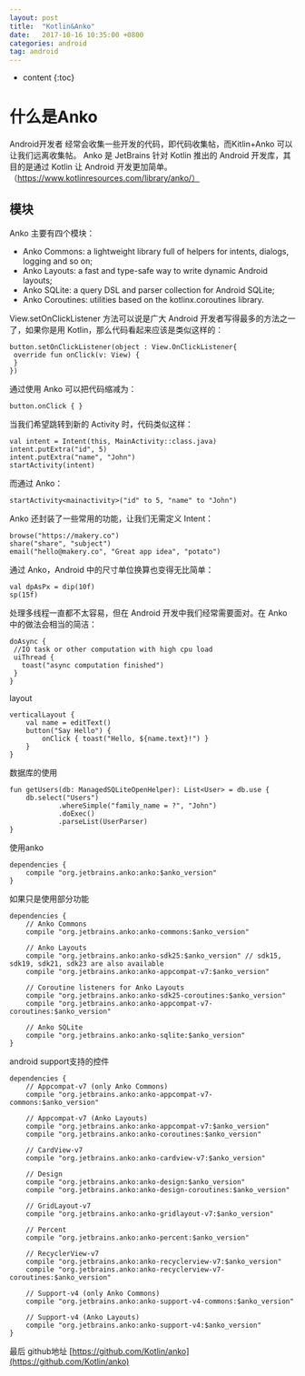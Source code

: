 ```yaml
---
layout: post
title:  "Kotlin&Anko"
date:   2017-10-16 10:35:00 +0800
categories: android
tag: android
---
```

* content
{:toc}








# 什么是Anko

Android开发者 经常会收集一些开发的代码，即代码收集帖，而Kitlin+Anko 可以让我们远离收集帖。
Anko 是 JetBrains 针对 Kotlin 推出的 Android 开发库，其目的是通过 Kotlin 让 Android 开发更加简单。（https://www.kotlinresources.com/library/anko/）

## 模块

Anko 主要有四个模块：

- Anko Commons: a lightweight library full of helpers for intents, dialogs, logging and so on;
- Anko Layouts: a fast and type-safe way to write dynamic Android layouts;
- Anko SQLite: a query DSL and parser collection for Android SQLite;
- Anko Coroutines: utilities based on the kotlinx.coroutines library.

View.setOnClickListener 方法可以说是广大 Android 开发者写得最多的方法之一了，如果你是用 Kotlin，那么代码看起来应该是类似这样的：

	button.setOnClickListener(object : View.OnClickListener{
	 override fun onClick(v: View) {
	 }
	})

通过使用 Anko 可以把代码缩减为：

	button.onClick { }

当我们希望跳转到新的 Activity 时，代码类似这样：

	val intent = Intent(this, MainActivity::class.java)
	intent.putExtra("id", 5)
	intent.putExtra("name", "John")
	startActivity(intent)

而通过 Anko：

	startActivity<mainactivity>("id" to 5, "name" to "John")

Anko 还封装了一些常用的功能，让我们无需定义 Intent：

	browse("https://makery.co")
	share("share", "subject")
	email("hello@makery.co", "Great app idea", "potato")

通过 Anko，Android 中的尺寸单位换算也变得无比简单：

	val dpAsPx = dip(10f)
	sp(15f)

处理多线程一直都不太容易，但在 Android 开发中我们经常需要面对。在 Anko 中的做法会相当的简洁：

	doAsync {
	 //IO task or other computation with high cpu load
	 uiThread {
	   toast("async computation finished")
	 }
	}

layout

	verticalLayout {
		val name = editText()
		button("Say Hello") {
			onClick { toast("Hello, ${name.text}!") }
		}
	}

数据库的使用 

	fun getUsers(db: ManagedSQLiteOpenHelper): List<User> = db.use {
		db.select("Users")
				.whereSimple("family_name = ?", "John")
				.doExec()
				.parseList(UserParser)
	}

使用anko

	dependencies {
		compile "org.jetbrains.anko:anko:$anko_version"
	}

如果只是使用部分功能

	dependencies {
		// Anko Commons
		compile "org.jetbrains.anko:anko-commons:$anko_version"

		// Anko Layouts
		compile "org.jetbrains.anko:anko-sdk25:$anko_version" // sdk15, sdk19, sdk21, sdk23 are also available
		compile "org.jetbrains.anko:anko-appcompat-v7:$anko_version"

		// Coroutine listeners for Anko Layouts
		compile "org.jetbrains.anko:anko-sdk25-coroutines:$anko_version"
		compile "org.jetbrains.anko:anko-appcompat-v7-coroutines:$anko_version"

		// Anko SQLite
		compile "org.jetbrains.anko:anko-sqlite:$anko_version"
	}

android support支持的控件

	dependencies {
		// Appcompat-v7 (only Anko Commons)
		compile "org.jetbrains.anko:anko-appcompat-v7-commons:$anko_version"

		// Appcompat-v7 (Anko Layouts)
		compile "org.jetbrains.anko:anko-appcompat-v7:$anko_version"
		compile "org.jetbrains.anko:anko-coroutines:$anko_version"

		// CardView-v7
		compile "org.jetbrains.anko:anko-cardview-v7:$anko_version"

		// Design
		compile "org.jetbrains.anko:anko-design:$anko_version"
		compile "org.jetbrains.anko:anko-design-coroutines:$anko_version"

		// GridLayout-v7
		compile "org.jetbrains.anko:anko-gridlayout-v7:$anko_version"

		// Percent
		compile "org.jetbrains.anko:anko-percent:$anko_version"

		// RecyclerView-v7
		compile "org.jetbrains.anko:anko-recyclerview-v7:$anko_version"
		compile "org.jetbrains.anko:anko-recyclerview-v7-coroutines:$anko_version"

		// Support-v4 (only Anko Commons)
		compile "org.jetbrains.anko:anko-support-v4-commons:$anko_version"

		// Support-v4 (Anko Layouts)
		compile "org.jetbrains.anko:anko-support-v4:$anko_version"
	}

最后 github地址 [https://github.com/Kotlin/anko](https://github.com/Kotlin/anko)